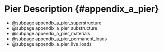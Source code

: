 Pier Description {#appendix_a_pier}
============

* @subpage appendix_a_pier_superstructure
* @subpage appendix_a_pier_substructure
* @subpage appendix_a_pier_materials
* @subpage appendix_a_pier_permanent_loads
* @subpage appendix_a_pier_live_loads

